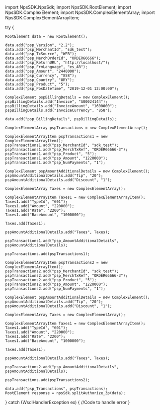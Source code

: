 import NpsSDK.NpsSdk;
import NpsSDK.RootElement;
import NpsSDK.ComplexElement;
import NpsSDK.ComplexElementArray;
import NpsSDK.ComplexElementArrayItem;

try {

    RootElement data = new RootElement();

    data.add("psp_Version", "2.2");
    data.add("psp_MerchantId", "sdk_test");
    data.add("psp_TxSource", "WEB");
    data.add("psp_MerchOrderId", "ORDER66666");
    data.add("psp_ReturnURL", "http://localhost/");
    data.add("psp_FrmLanguage", "es_AR");
    data.add("psp_Amount", "2440000");
    data.add("psp_Currency", "858");
    data.add("psp_Country", "URY");
    data.add("psp_Product", "5");
    data.add("psp_PosDateTime", "2019-12-01 12:00:00");

    ComplexElement pspBillingDetails = new ComplexElement();
    pspBillingDetails.add("Invoice", "A00024144");
    pspBillingDetails.add("InvoiceAmount", "1600000");
    pspBillingDetails.add("InvoiceCurrency", "858");

    data.add("psp_BillingDetails", pspBillingDetails);

    ComplexElementArray pspTransactions = new ComplexElementArray();

    ComplexElementArrayItem pspTransactions1 = new ComplexElementArrayItem();
    pspTransactions1.add("psp_MerchantId", "sdk_test");
    pspTransactions1.add("psp_MerchTxRef", "ORDER66666-3");
    pspTransactions1.add("psp_Product", "5");
    pspTransactions1.add("psp_Amount", "1220000");
    pspTransactions1.add("psp_NumPayments", "1");

    ComplexElement pspAmountAdditionalDetails = new ComplexElement();
    pspAmountAdditionalDetails.add("Tip", "20");
    pspAmountAdditionalDetails.add("Discount", "1");

    ComplexElementArray Taxes = new ComplexElementArray();

    ComplexElementArrayItem Taxes1 = new ComplexElementArrayItem();
    Taxes1.add("TypeId", "601");
    Taxes1.add("Amount", "220000");
    Taxes1.add("Rate", "2200");
    Taxes1.add("BaseAmount", "1000000");

    Taxes.add(Taxes1);

    pspAmountAdditionalDetails.add("Taxes", Taxes);

    pspTransactions1.add("psp_AmountAdditionalDetails", pspAmountAdditionalDetails);

    pspTransactions.add(pspTransactions1);

    ComplexElementArrayItem pspTransactions2 = new ComplexElementArrayItem();
    pspTransactions2.add("psp_MerchantId", "sdk_test");
    pspTransactions2.add("psp_MerchTxRef", "ORDER66666-3");
    pspTransactions2.add("psp_Product", "5");
    pspTransactions2.add("psp_Amount", "1220000");
    pspTransactions2.add("psp_NumPayments", "1");

    ComplexElement pspAmountAdditionalDetails = new ComplexElement();
    pspAmountAdditionalDetails.add("Tip", "20");
    pspAmountAdditionalDetails.add("Discount", "1");

    ComplexElementArray Taxes = new ComplexElementArray();

    ComplexElementArrayItem Taxes1 = new ComplexElementArrayItem();
    Taxes1.add("TypeId", "601");
    Taxes1.add("Amount", "220000");
    Taxes1.add("Rate", "2200");
    Taxes1.add("BaseAmount", "1000000");

    Taxes.add(Taxes1);

    pspAmountAdditionalDetails.add("Taxes", Taxes);

    pspTransactions2.add("psp_AmountAdditionalDetails", pspAmountAdditionalDetails);

    pspTransactions.add(pspTransactions2);

    data.add("psp_Transactions", pspTransactions);
    RootElement response = npsSdk.splitAuthorize_3p(data);

} catch (WsdlHandlerException ex) {
    //Code to handle error
}
